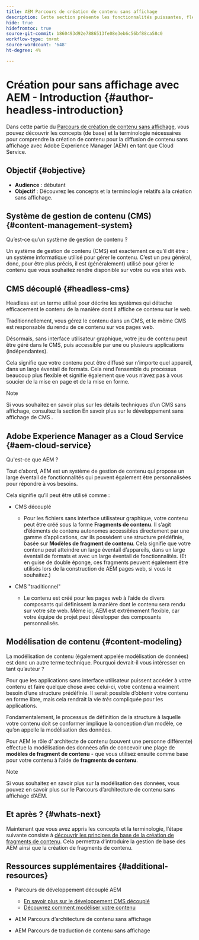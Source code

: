 ```yaml
---
title: AEM Parcours de création de contenu sans affichage
description: Cette section présente les fonctionnalités puissantes, flexibles et sans interface d’Adobe Experience Manager en tant que Cloud Service et explique comment créer du contenu pour votre projet.
hide: true
hidefromtoc: true
source-git-commit: b860493d92e7886513fe08e3eb6c56bf88ca58c0
workflow-type: tm+mt
source-wordcount: '648'
ht-degree: 4%

---
```



# Création pour sans affichage avec AEM - Introduction {#author-headless-introduction}

Dans cette partie du [Parcours de création de contenu sans affichage](overview.md), vous pouvez découvrir les concepts (de base) et la terminologie nécessaires pour comprendre la création de contenu pour la diffusion de contenu sans affichage avec Adobe Experience Manager (AEM) en tant que Cloud Service.

## Objectif {#objective}

* **Audience** : débutant
* **Objectif** : Découvrez les concepts et la terminologie relatifs à la création sans affichage.

## Système de gestion de contenu (CMS) {#content-management-system}

Qu’est-ce qu’un système de gestion de contenu ?

Un système de gestion de contenu (CMS) est exactement ce qu’il dit être : un système informatique utilisé pour gérer le contenu. C’est un peu général, donc, pour être plus précis, il est (généralement) utilisé pour gérer le contenu que vous souhaitez rendre disponible sur votre ou vos sites web.

## CMS découplé {#headless-cms}

Headless est un terme utilisé pour décrire les systèmes qui détache efficacement le contenu de la manière dont il affiche ce contenu sur le web.

Traditionnellement, vous gérez le contenu dans un CMS, et le même CMS est responsable du rendu de ce contenu sur vos pages web.

Désormais, sans interface utilisateur graphique, votre jeu de contenu peut être géré dans le CMS, puis accessible par une ou plusieurs applications (indépendantes).

Cela signifie que votre contenu peut être diffusé sur n’importe quel appareil, dans un large éventail de formats. Cela rend l’ensemble du processus beaucoup plus flexible et signifie également que vous n’avez pas à vous soucier de la mise en page et de la mise en forme.

>[!NOTE]
>
>Si vous souhaitez en savoir plus sur les détails techniques d’un CMS sans affichage, consultez la section En savoir plus sur le développement sans affichage de CMS .

## Adobe Experience Manager as a Cloud Service {#aem-cloud-service}

Qu&#39;est-ce que AEM ?

Tout d’abord, AEM est un système de gestion de contenu qui propose un large éventail de fonctionnalités qui peuvent également être personnalisées pour répondre à vos besoins.

Cela signifie qu’il peut être utilisé comme :

* CMS découplé
   * Pour les fichiers sans interface utilisateur graphique, votre contenu peut être créé sous la forme **Fragments de contenu**.
Il s’agit d’éléments de contenu autonomes accessibles directement par une gamme d’applications, car ils possèdent une structure prédéfinie, basée sur **Modèles de fragment de contenu**.
Cela signifie que votre contenu peut atteindre un large éventail d’appareils, dans un large éventail de formats et avec un large éventail de fonctionnalités.
(Et en guise de double éponge, ces fragments peuvent également être utilisés lors de la construction de AEM pages web, si vous le souhaitez.)

* CMS &quot;traditionnel&quot;
   * Le contenu est créé pour les pages web à l’aide de divers composants qui définissent la manière dont le contenu sera rendu sur votre site web. Même ici, AEM est extrêmement flexible, car votre équipe de projet peut développer des composants personnalisés.

## Modélisation de contenu {#content-modeling}

La modélisation de contenu (également appelée modélisation de données) est donc un autre terme technique. Pourquoi devrait-il vous intéresser en tant qu’auteur ?

Pour que les applications sans interface utilisateur puissent accéder à votre contenu et faire quelque chose avec celui-ci, votre contenu a vraiment besoin d’une structure prédéfinie. Il serait possible d’obtenir votre contenu en forme libre, mais cela rendrait la vie *très* compliquée pour les applications.

Fondamentalement, le processus de définition de la structure à laquelle votre contenu doit se conformer implique la conception d’un modèle, ce qu’on appelle la modélisation des données.

Pour AEM le rôle d’ architecte de contenu (souvent une personne différente) effectue la modélisation des données afin de concevoir une plage de **modèles de fragment de contenu** - que vous utilisez ensuite comme base pour votre contenu à l’aide de **fragments de contenu**.

>[!NOTE]
>
>Si vous souhaitez en savoir plus sur la modélisation des données, vous pouvez en savoir plus sur le Parcours d’architecture de contenu sans affichage d’AEM.

## Et après ? {#whats-next}

Maintenant que vous avez appris les concepts et la terminologie, l’étape suivante consiste à [découvrir les principes de base de la création de fragments de contenu](basics.md). Cela permettra d’introduire la gestion de base des AEM ainsi que la création de fragments de contenu.

## Ressources supplémentaires {#additional-resources}

* Parcours de développement découplé AEM
   * [En savoir plus sur le développement CMS découplé](/help/journey-headless/developer/learn-about.md)
   * [Découvrez comment modéliser votre contenu](/help/journey-headless/developer/model-your-content.md)

* AEM Parcours d’architecture de contenu sans affichage

* AEM Parcours de traduction de contenu sans affichage